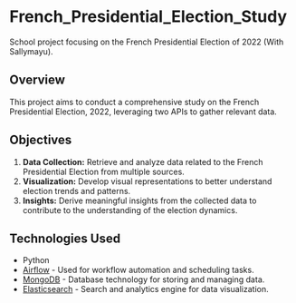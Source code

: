 # French_Presidential_Election_Study

School project focusing on the French Presidential Election of 2022 (With Sallymayu).

## Overview
This project aims to conduct a comprehensive study on the French Presidential Election, 2022, leveraging two APIs to gather relevant data.


## Objectives
1. **Data Collection:** Retrieve and analyze data related to the French Presidential Election from multiple sources.
2. **Visualization:** Develop visual representations to better understand election trends and patterns.
3. **Insights:** Derive meaningful insights from the collected data to contribute to the understanding of the election dynamics.

## Technologies Used
- Python
- [Airflow](https://airflow.apache.org/) - Used for workflow automation and scheduling tasks.
- [MongoDB](https://www.mongodb.com/) - Database technology for storing and managing data.
- [Elasticsearch](https://www.elastic.co/) - Search and analytics engine for data visualization.


